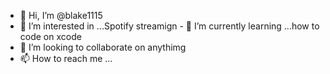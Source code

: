 - 👋 Hi, I’m @blake1115
- 👀 I’m interested in ...Spotify streamign - 🌱 I’m currently learning ...how
to code on xcode 
- 💞️ I’m looking to collaborate on anythimg 
- 📫 How to reach me ...

<!---
blake1115/blake1115 is a ✨ special ✨ repository because its `README.md` (this file) appears on your GitHub profile.
You can click the Preview link to take a look at your changes.
--->
